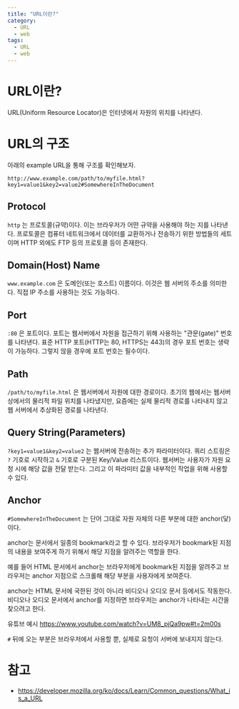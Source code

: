 ```yaml
---
title: "URL이란?"
category:
  - URL
  - web
tags: 
  - URL
  - web
---
```


# URL이란?

URL(Uniform Resource Locator)은 인터넷에서 자원의 위치를 나타낸다.

# URL의 구조

아래의 example URL을 통해 구조를 확인해보자.

```
http://www.example.com/path/to/myfile.html?key1=value1&key2=value2#SomewhereInTheDocument
```

## Protocol

`http` 는 프로토콜(규약)이다. 이는 브라우저가 어떤 규약을 사용해야 하는 지를 나타낸다. 프로토콜은 컴퓨터 네트워크에서 데이터를 교환하거나 전송하기 위한 방법들의 세트이며 HTTP 외에도 FTP 등의 프로토콜 등이 존재한다.

## Domain(Host) Name

`www.example.com` 은 도메인(또는 호스트) 이름이다. 이것은 웹 서버의 주소를 의미한다. 직접 IP 주소를 사용하는 것도 가능하다.

## Port

`:80` 은 포트이다. 포트는 웹서버에서 자원을 접근하기 위해 사용하는 "관문(gate)" 번호를 나타낸다. 표준 HTTP 포트(HTTP는 80, HTTPS는 443)의 경우 포트 번호는 생략이 가능하다. 그렇지 않을 경우에 포트 번호는 필수이다.

## Path

`/path/to/myfile.html` 은 웹서버에서 자원에 대한 경로이다. 초기의 웹에서는 웹서버상에서의 물리적 파일 위치를 나타냈지만, 요즘에는 실제 물리적 경로를 나타내지 않고 웹 서버에서 추상화된 경로를 나타낸다.

## Query String(Parameters)

`?key1=value1&key2=value2` 는 웹서버에 전송하는 추가 파라미터이다. 쿼리 스트링은 `?` 기호로 시작하고 `&` 기호로 구분된 Key/Value 리스트이다. 웹서버는 사용자가 자원 요청 시에 해당 값을 전달 받는다. 그리고 이 파라미터 값을 내부적인 작업을 위해 사용할 수 있다.

## Anchor

`#SomewhereInTheDocument` 는 단어 그대로 자원 자체의 다른 부분에 대한 anchor(닻)이다.

anchor는 문서에서 일종의 bookmark라고 할 수 있다. 브라우저가 bookmark된 지점의 내용을 보여주게 하기 위해서 해당 지점을 알려주는 역할을 한다.

예를 들어 HTML 문서에서 anchor는 브라우저에게 bookmark된 지점을 알려주고 브라우저는 anchor 지점으로 스크롤해 해당 부분을 사용자에게 보여준다.

anchor는 HTML 문서에 국한된 것이 아니라 비디오나 오디오 문서 등에서도 작동한다. 비디오나 오디오 문서에서 anchor를 지정하면 브라우저는 anchor가 나타내는 시간을 찾으려고 한다.

유튜브 예시
https://www.youtube.com/watch?v=UM8_pjQa9pw#t=2m00s

`#` 뒤에 오는 부분은 브라우저에서 사용할 뿐, 실제로 요청이 서버에 보내지지 않는다.

# 참고

- https://developer.mozilla.org/ko/docs/Learn/Common_questions/What_is_a_URL
